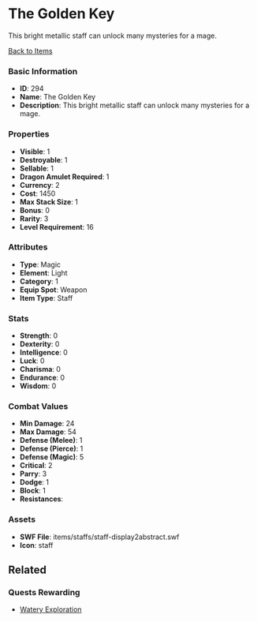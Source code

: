 # The Golden Key

This bright metallic staff can unlock many mysteries for a mage.

[Back to Items](../items.md)

### Basic Information

- **ID**: 294
- **Name**: The Golden Key
- **Description**: This bright metallic staff can unlock many mysteries for a mage.

### Properties

- **Visible**: 1
- **Destroyable**: 1
- **Sellable**: 1
- **Dragon Amulet Required**: 1
- **Currency**: 2
- **Cost**: 1450
- **Max Stack Size**: 1
- **Bonus**: 0
- **Rarity**: 3
- **Level Requirement**: 16

### Attributes

- **Type**: Magic
- **Element**: Light
- **Category**: 1
- **Equip Spot**: Weapon
- **Item Type**: Staff

### Stats

- **Strength**: 0
- **Dexterity**: 0
- **Intelligence**: 0
- **Luck**: 0
- **Charisma**: 0
- **Endurance**: 0
- **Wisdom**: 0

### Combat Values

- **Min Damage**: 24
- **Max Damage**: 54
- **Defense (Melee)**: 1
- **Defense (Pierce)**: 1
- **Defense (Magic)**: 5
- **Critical**: 2
- **Parry**: 3
- **Dodge**: 1
- **Block**: 1
- **Resistances**: 

### Assets

- **SWF File**: items/staffs/staff-display2abstract.swf
- **Icon**: staff

## Related

### Quests Rewarding

- [Watery Exploration](../quests/24-watery-exploration.md)

